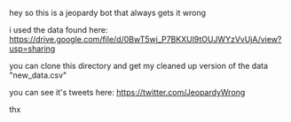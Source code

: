 hey so this is a jeopardy bot that always gets it wrong

i used the data found here: <https://drive.google.com/file/d/0BwT5wj_P7BKXUl9tOUJWYzVvUjA/view?usp=sharing>

you can clone this directory and get my cleaned up version of the data "new_data.csv"

you can see it's tweets here: <https://twitter.com/JeopardyWrong>

thx 
